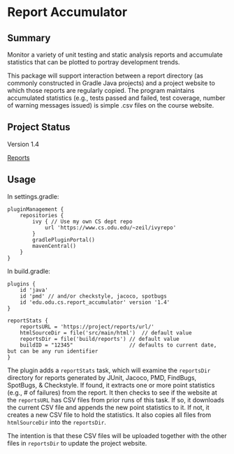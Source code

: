 # Report Accumulator

## Summary

Monitor a variety of unit testing and static analysis reports and
accumulate statistics that can be plotted to portray development
trends.

This package will support interaction between a report directory (as
commonly constructed in Gradle Java projects) and a project
website to which those reports are regularly copied. The program
maintains accumulated statistics (e.g., tests passed and failed, test
coverage, number of warning messages issued) is simple .csv files on
the course website.

## Project Status

Version 1.4

[Reports](http://www.cs.odu.edu/~zeil/gitlab/reportAccumulator/reports/)

## Usage


In settings.gradle:

    pluginManagement {
        repositories {
            ivy { // Use my own CS dept repo
                url 'https://www.cs.odu.edu/~zeil/ivyrepo'
            }
            gradlePluginPortal()
            mavenCentral()
        }
    }


In build.gradle:

    plugins {
        id 'java'
        id 'pmd' // and/or checkstyle, jacoco, spotbugs
        id 'edu.odu.cs.report_accumulator' version '1.4' 
    }

    reportStats {
	    reportsURL = 'https://project/reports/url/'
	    htmlSourceDir = file('src/main/html')  // default value
        reportsDir = file('build/reports') // default value
        buildID = "12345"                  // defaults to current date, but can be any run identifier
    }
    
    
The plugin adds a `reportStats` task, which will examine the `reportsDir` directory for
reports generated by JUnit, Jacoco, PMD, FindBugs, SpotBugs, & Checkstyle.
If found, it extracts one or more point statistics (e.g., # of failures) from
the report. It then checks to see if the website at the `reportsURL` has CSV
files from prior runs of this task. If so, it downloads the current CSV file
and appends the new point statistics to it. If not, it creates a new CSV file
to hold the statistics.  It also copies all files from `htmlSourceDir` into the
`reportsDir`.

The intention is that these CSV files will be uploaded together with the other
files in `reportsDir` to update the project website.

